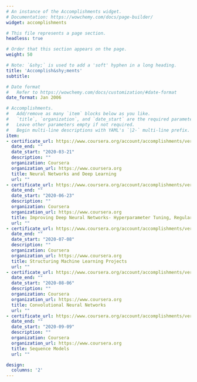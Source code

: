 ```yaml
---
# An instance of the Accomplishments widget.
# Documentation: https://wowchemy.com/docs/page-builder/
widget: accomplishments

# This file represents a page section.
headless: true

# Order that this section appears on the page.
weight: 50

# Note: `&shy;` is used to add a 'soft' hyphen in a long heading.
title: 'Accomplish&shy;ments'
subtitle:

# Date format
#   Refer to https://wowchemy.com/docs/customization/#date-format
date_format: Jan 2006

# Accomplishments.
#   Add/remove as many `item` blocks below as you like.
#   `title`, `organization`, and `date_start` are the required parameters.
#   Leave other parameters empty if not required.
#   Begin multi-line descriptions with YAML's `|2-` multi-line prefix.
item:
- certificate_url: https://www.coursera.org/account/accomplishments/verify/EC938YVS9U38
  date_end: ""
  date_start: "2020-03-21"
  description: ""
  organization: Coursera
  organization_url: https://www.coursera.org
  title: Neural Networks and Deep Learning
  url: ""
- certificate_url: https://www.coursera.org/account/accomplishments/verify/EBJ8QKCQ73R6
  date_end: ""
  date_start: "2020-06-23"
  description: ""
  organization: Coursera
  organization_url: https://www.coursera.org
  title: Improving Deep Neural Networks- Hyperparameter Tuning, Regularization and Optimization
  url: ""
- certificate_url: https://www.coursera.org/account/accomplishments/verify/69AYQQ5E77HA
  date_end: ""
  date_start: "2020-07-08"
  description: ""
  organization: Coursera
  organization_url: https://www.coursera.org
  title: Structuring Machine Learning Projects
  url: ""
- certificate_url: https://www.coursera.org/account/accomplishments/verify/NUUUJMNAJHQP
  date_end: ""
  date_start: "2020-08-06"
  description: ""
  organization: Coursera
  organization_url: https://www.coursera.org
  title: Convolutional Neural Networks
  url: ""
- certificate_url: https://www.coursera.org/account/accomplishments/verify/A5YFL97UEZMG
  date_end: ""
  date_start: "2020-09-09"
  description: ""
  organization: Coursera
  organization_url: https://www.coursera.org
  title: Sequence Models
  url: ""

design:
  columns: '2' 
---
```

